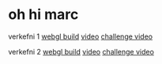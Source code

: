 # oh hi marc
verkefni 1 [webgl build](./part-1) [video](https://www.youtube.com/watch?v=eFqHKYL70uA&list=PLWzQWI23PoVfHXsH2BY8fY-ntZ0T9kOs7&index=2&t=0s) [challenge video](https://youtu.be/KIpnF2zswgg)


verkefni 2 [webgl build](./part2) [video](https://youtu.be/Z-jt_QV_8ww) [challenge video](https://youtu.be/h51HSVQPkWs)
